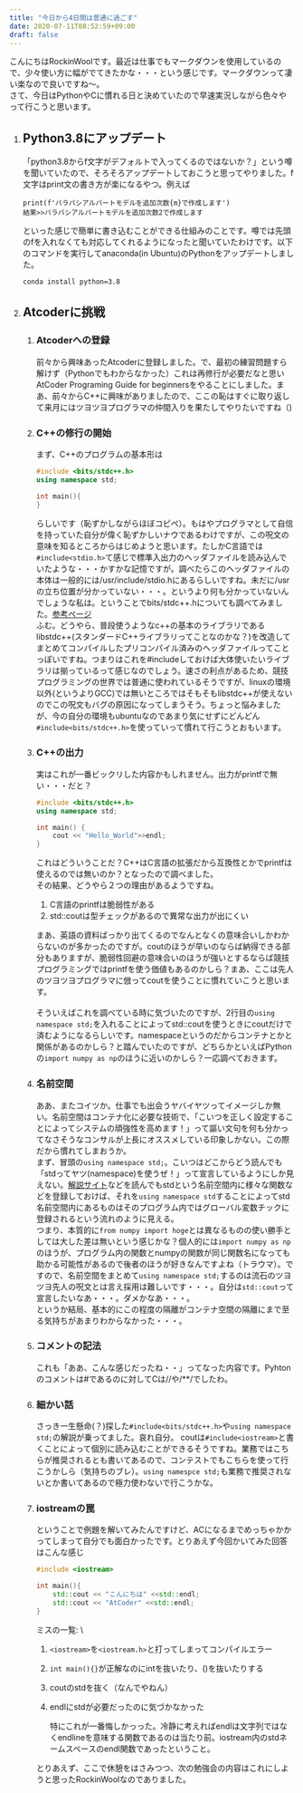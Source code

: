 ```yaml
---
title: "今日から4日間は普通に過ごす"
date: 2020-07-11T08:52:59+09:00
draft: false
---
```


こんにちはRockinWoolです。最近は仕事でもマークダウンを使用しているので、少々使い方に幅がでてきたかな・・・という感じです。マークダウンって凄い楽なので良いですね〜。\
さて、今日はPythonやCに慣れる日と決めていたので早速実況しながら色々やって行こうと思います。

1. ## Python3.8にアップデート

    「python3.8からf文字がデフォルトで入ってくるのではないか？」という噂を聞いていたので、そろそろアップデートしておこうと思ってやりました。f文字はprint文の書き方が楽になるやつ。例えば

    ```python:f文字
    print(f'バラバシアルバートモデルを追加次数{m}で作成します')
    結果>>バラバシアルバートモデルを追加次数2で作成します
    ```

    といった感じで簡単に書き込むことができる仕組みのことです。噂では先頭のfを入れなくても対応してくれるようになったと聞いていたわけです。以下のコマンドを実行してanaconda(in Ubuntu)のPythonをアップデートしました。

    ```bash
    conda install python=3.8
    ```

2. ## Atcoderに挑戦

    1. ### Atcoderへの登録

        前々から興味あったAtcoderに登録しました。で、最初の練習問題すら解けず（Pythonでもわからなかった）これは再修行が必要だなと思いAtCoder Programing Guide for beginnersをやることにしました。まあ、前々からC++に興味がありましたので、ここの恥はすぐに取り返して来月にはツヨツヨプログラマの仲間入りを果たしてやりたいですね（)

    2. ### C++の修行の開始
        まず、C++のプログラムの基本形は

        ```C++
        #include <bits/stdc++.h>
        using namespace std;

        int main(){
        }
        ```

        らしいです（恥ずかしながらほぼコピペ）。もはやプログラマとして自信を持っていた自分が偉く恥ずかしいナウであるわけですが、この呪文の意味を知るところからはじめようと思います。たしかC言語では`#include<stdio.h>`て感じで標準入出力のヘッダファイルを読み込んでいたような・・・かすかな記憶ですが。調べたらこのヘッダファイルの本体は一般的には/usr/include/stdio.hにあるらしいですね。未だに/usrの立ち位置が分かっていない・・・。というより何も分かっていないんでしょうな私は。ということでbits/stdc++.hについても調べてみました。[参考ページ](https://qiita.com/hakatashi/items/f9d9abf05a002b5c4dc5) \
        ふむ。どうやら、普段使うようなc++の基本のライブラリであるlibstdc++(スタンダードC++ライブラリってことなのかな？)を改造してまとめてコンパイルしたプリコンパイル済みのヘッダファイルってことっぽいですね。つまりはこれを#includeしておけば大体使いたいライブラリは揃っているって感じなのでしょう。速さの利点があるため、競技プログラミングの世界では普通に使われているそうですが、linuxの環境以外(というよりGCC)では無いところではそもそもlibstdc++が使えないのでこの呪文もバグの原因になってしまうそう。ちょっと悩みましたが、今の自分の環境もubuntuなのであまり気にせずにどんどん`#include<bits/stdc++.h>`を使っていって慣れて行こうとおもいます。

    3. ### C++の出力
        実はこれが一番ビックリした内容かもしれません。出力がprintfで無い・・・だと？

        ```C++
        #include <bits/stdc++.h>
        using namespace std;

        int main() {
            cout << "Hello_World">>endl;
        }
        ```

        これはどういうことだ？C++はC言語の拡張だから互換性とかでprintfは使えるのでは無いのか？となったので調べました。 \
        その結果、どうやら２つの理由があるようですね。
        1. C言語のprintfは脆弱性がある
        2. std::coutは型チェックがあるので異常な出力が出にくい
        
        まあ、英語の資料ばっかり出てくるのでなんとなくの意味合いしかわからないのが多かったのですが。coutのほうが早いのならば納得できる部分もありますが、脆弱性回避の意味合いのほうが強いとするならば競技プログラミングではprintfを使う価値もあるのかしら？まあ、ここは先人のツヨツヨプログラマに倣ってcoutを使うことに慣れていこうと思います。
        \
        \
        そういえばこれを調べている時に気づいたのですが、2行目の`using namespace std;`を入れることによってstd::coutを使うときにcoutだけで済むようになるらしいです。namespaceというのだからコンテナとかと関係があるのかしら？と踏んでいたのですが、どちらかといえばPythonの`import numpy as np`のほうに近いのかしら？一応調べておきます。

    4. ### 名前空間

        ああ、またコイツか。仕事でも出会うヤバイヤツってイメージしか無い。名前空間はコンテナ化に必要な技術で、「こいつを正しく設定することによってシステムの頑強性を高めます！」って謳い文句を何も分かってなさそうなコンサルが上長にオススメしている印象しかない。この際だから慣れてしまおうか。\
        まず、冒頭の`using namespace std;`。こいつはどこからどう読んでも「stdってヤツ(namespace)を使うぜ！」って宣言しているようにしか見えない。[解説サイト](https://qiita.com/_EnumHack/items/430da105a541f9ecd774)などを読んでもstdという名前空間内に様々な関数などを登録しておけば、それを`using namespace std`することによってstd名前空間内にあるものはそのプログラム内ではグローバル変数チックに登録されるという流れのように見える。\
        つまり、本質的に`from numpy import hoge`とは異なるものの使い勝手としては大した差は無いという感じかな？個人的には`import numpy as np`のほうが、プログラム内の関数とnumpyの関数が同じ関数名になっても助かる可能性があるので後者のほうが好きなんですよね（トラウマ）。ですので、名前空間をまとめて`using namespace std;`するのは流石のツヨツヨ先人の呪文とは言え採用は難しいです・・・。自分は`std::cout`って宣言したいなあ・・・。ダメかなあ・・・。 \
        というか結局、基本的にこの程度の隔離がコンテナ空間の隔離にまで至る気持ちがあまりわからなかった・・・。

    5. ### コメントの記法

        これも「ああ、こんな感じだったね・・」ってなった内容です。Pyhtonのコメントは#であるのに対してCは//や/**/でしたわ。
    
    6. ### 細かい話

        さっき一生懸命(？)探した`#include<bits/stdc++.h>`や`using namespace std;`の解説が乗ってました。哀れ自分。
        coutは`#include<iostream>`と書くことによって個別に読み込むことができるそうですね。業務ではこちらが推奨されるとも書いてあるので、コンテストでもこちらを使って行こうかしら（気持ちのブレ）。`using namespce std;`も業務で推奨されないとか書いてあるので極力使わないで行こうかな。

    7. ### iostreamの罠

        ということで例題を解いてみたんですけど、ACになるまでめっちゃかかってしまって自分でも面白かったです。とりあえず今回かいてみた回答はこんな感じ

        ```C++
        #include <iostream>

        int main(){
	        std::cout << "こんにちは" <<std::endl;
            std::cout << "AtCoder" <<std::endl;
        }
        ```

        ミスの一覧: \
        1. `<iostream>`を`<iostream.h>`と打ってしまってコンパイルエラー

        2. `int main(){}`が正解なのにintを抜いたり、()を抜いたりする

        3. coutのstdを抜く（なんでやねん）

        4. endlにstdが必要だったのに気づかなかった
        
            特にこれが一番悔しかっった。冷静に考えればendlは文字列ではなくendlineを意味する関数であるのは当たり前。iostream内のstdネームスペースのendl関数であったということ。

        とりあえず、ここで休憩をはさみつつ、次の勉強会の内容はこれにしようと思ったRockinWoolなのでありました。

        